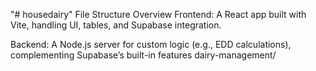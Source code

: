 
"# housedairy" 
File Structure Overview
Frontend: A React app built with Vite, handling UI, tables, and Supabase integration.

Backend: A Node.js server for custom logic (e.g., EDD calculations), complementing Supabase’s built-in features
dairy-management/

